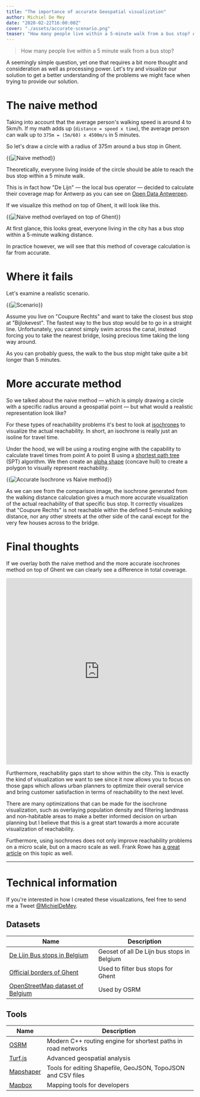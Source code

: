 ```yaml
---
title: "The importance of accurate Geospatial visualization"
author: Michiel De Mey
date: "2020-02-22T16:00:00Z"
cover: "./assets/accurate-scenario.png"
teaser: "How many people live within a 5-minute walk from a bus stop? A seemingly simple question, yet one that requires a bit more thought and consideration as well as processing power."
---
```



> How many people live within a 5 minute walk from a bus stop?

A seemingly simple question, yet one that requires a bit more thought and consideration as well as processing power. Let's try and visualize our solution to get a better understanding of the problems we might face when trying to provide our solution.

# The naive method
Taking into account that the average person's walking speed is around 4 to 5km/h.
If my math adds up (`distance = speed x time`), the average person can walk up to `375m = (5m/60) x 4500m/s` in 5 minutes.

So let's draw a circle with a radius of 375m around a bus stop in Ghent.

{{<img src="assets/basic-circle.png" alt="Naive method">}}

Theoretically, everyone living inside of the circle should be able to reach the bus stop within a 5 minute walk.

This is in fact how "De Lijn" — the local bus operator — decided to calculate their coverage map for Antwerp as you can see on [Open Data Antwerpen](http://portaal-stadantwerpen.opendata.arcgis.com/datasets/bereik-ov-halte-buurt/data?geometry=3.859%2C51.152%2C4.969%2C51.302&orderBy=OBJECTID&where=type%20%3D%20%27bushalte%27%20AND%20OBJECTID%20%3E%3D%201423%20AND%20OBJECTID%20%3C%3D%201423).

If we visualize this method on top of Ghent, it will look like this.

{{<img src="assets/naive-ghent.png" alt="Naive method overlayed on top of Ghent">}}

At first glance, this looks great, everyone living in the city has a bus stop within a 5-minute walking distance.

In practice however, we will see that this method of coverage calculation is far from accurate.

# Where it fails

Let's examine a realistic scenario.

{{<img src="assets/basic-circle-scenario-1.png" alt="Scenario">}}

Assume you live on "Coupure Rechts" and want to take the closest bus stop at "Bijlokevest". The fastest way to the bus stop would be to go in a straight line. Unfortunately, you cannot simply swim across the canal, instead forcing you to take the nearest bridge, losing precious time taking the long way around.

As you can probably guess, the walk to the bus stop might take quite a bit longer than 5 minutes.

# More accurate method
So we talked about the naive method — which is simply drawing a circle with a specific radius around a geospatial point — but what would a realistic representation look like?

For these types of reachability problems it's best to look at [isochrones](https://wiki.openstreetmap.org/wiki/Isochrone) to visualize the actual reachability. In short, an isochrone is really just an isoline for travel time.

Under the hood, we will be using a routing engine with the capability to calculate travel times from point A to point B using a [shortest path tree](https://en.wikipedia.org/wiki/Shortest-path_tree) (SPT) algorithm. We then create an [alpha shape](https://en.wikipedia.org/wiki/Alpha_shape) (concave hull) to create a polygon to visually represent reachability.

{{<img src="assets/accurate-scenario.png" alt="Accurate Isochrone vs Naive method">}}

As we can see from the comparison image, the isochrone generated from the walking distance calculation gives a much more accurate visualization of the actual reachability of that specific bus stop. It correctly visualizes that "Coupure Rechts" is not reachable within the defined 5-minute walking distance, nor any other streets at the other side of the canal except for the very few houses across to the bridge.

# Final thoughts
If we overlay both the naive method and the more accurate isochrones method on top of Ghent we can clearly see a difference in total coverage.

<iframe frameBorder="0" width="500" height="500" src="https://api.mapbox.com/styles/v1/michieldemey/ck6tr50uw0xpy1is0vu9k4nvf.html?fresh=true&title=false&zoomwheel=false&access_token=pk.eyJ1IjoibWljaGllbGRlbWV5IiwiYSI6ImNGcVByV1EifQ.iM9H-e2tB6MzycvLMXJOMw#12.51/51.04457/3.71517"></iframe>

Furthermore, reachability gaps start to show within the city. This is exactly the kind of visualization we want to see since it now allows you to focus on those gaps which allows urban planners to optimize their overall service and bring customer satisfaction in terms of reachability to the next level.

There are many optimizations that can be made for the isochrone visualization, such as overlaying population density and filtering landmass and non-habitable areas to make a better informed decision on urban planning but I believe that this is a great start towards a more accurate visualization of reachability.

Furthermore, using isochrones does not only improve reachability problems on a micro scale, but on a macro scale as well. Frank Rowe has [a great article](http://frankrowe.org/posts/2019/2/13/use-isochrones.html) on this topic as well.

---

# Technical information
If you're interested in how I created these visualizations, feel free to send me a Tweet [@MichielDeMey](https://twitter.com/MichielDeMey).

## Datasets

Name | Description
---- | ----
[De Lijn Bus stops in Belgium](https://opendata.vlaanderen.be/dataset/haltes-vlaamse-vervoersmaatschappij-de-lijn-toestand-27-01-2020/resource/103f51b5-5510-40bf-a3a6-329531d5003f) | Geoset of all De Lijn bus stops in Belgium
[Official borders of Ghent](https://datatank.stad.gent/4/grondgebied/grenzengent) | Used to filter bus stops for Ghent
[OpenStreetMap dataset of Belgium](https://download.geofabrik.de/europe/belgium.html) | Used by OSRM

## Tools
Name | Description
---- | ----
[OSRM](https://github.com/Project-OSRM/osrm-backend) | Modern C++ routing engine for shortest paths in road networks
[Turf.js](https://turfjs.org/) | Advanced geospatial analysis
[Mapshaper](https://github.com/mbloch/mapshaper) | Tools for editing Shapefile, GeoJSON, TopoJSON and CSV files
[Mapbox](https://www.mapbox.com/) | Mapping tools for developers


